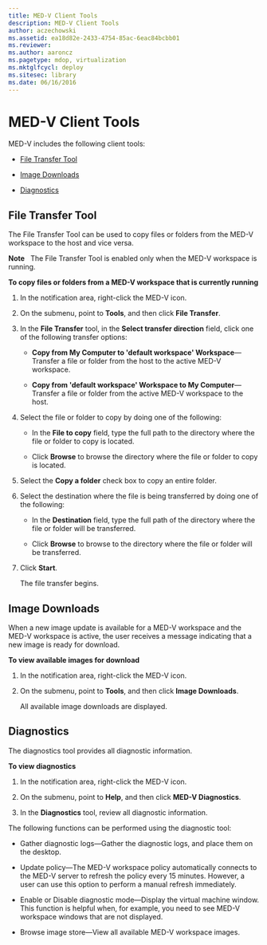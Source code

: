 ```yaml
---
title: MED-V Client Tools
description: MED-V Client Tools
author: aczechowski
ms.assetid: ea18d82e-2433-4754-85ac-6eac84bcbb01
ms.reviewer:
ms.author: aaroncz
ms.pagetype: mdop, virtualization
ms.mktglfcycl: deploy
ms.sitesec: library
ms.date: 06/16/2016
---
```



# MED-V Client Tools


MED-V includes the following client tools:

-   [File Transfer Tool](#bkmk-filetransfertool)

-   [Image Downloads](#bkmk-imagedownloads)

-   [Diagnostics](#bkmk-diagnostics)

## <a href="" id="bkmk-filetransfertool"></a>File Transfer Tool


The File Transfer Tool can be used to copy files or folders from the MED-V workspace to the host and vice versa.

**Note**  
The File Transfer Tool is enabled only when the MED-V workspace is running.



**To copy files or folders from a MED-V workspace that is currently running**

1.  In the notification area, right-click the MED-V icon.

2.  On the submenu, point to **Tools**, and then click **File Transfer**.

3.  In the **File Transfer** tool, in the **Select transfer direction** field, click one of the following transfer options:

    -   **Copy from My Computer to 'default workspace' Workspace**—Transfer a file or folder from the host to the active MED-V workspace.

    -   **Copy from 'default workspace' Workspace to My Computer**—Transfer a file or folder from the active MED-V workspace to the host.

4.  Select the file or folder to copy by doing one of the following:

    -   In the **File to copy** field, type the full path to the directory where the file or folder to copy is located.

    -   Click **Browse** to browse the directory where the file or folder to copy is located.

5.  Select the **Copy a folder** check box to copy an entire folder.

6.  Select the destination where the file is being transferred by doing one of the following:

    -   In the **Destination** field, type the full path of the directory where the file or folder will be transferred.

    -   Click **Browse** to browse to the directory where the file or folder will be transferred.

7.  Click **Start**.

    The file transfer begins.

## <a href="" id="bkmk-imagedownloads"></a>Image Downloads


When a new image update is available for a MED-V workspace and the MED-V workspace is active, the user receives a message indicating that a new image is ready for download.

**To view available images for download**

1.  In the notification area, right-click the MED-V icon.

2.  On the submenu, point to **Tools**, and then click **Image Downloads**.

    All available image downloads are displayed.

## <a href="" id="bkmk-diagnostics"></a>Diagnostics


The diagnostics tool provides all diagnostic information.

**To view diagnostics**

1.  In the notification area, right-click the MED-V icon.

2.  On the submenu, point to **Help**, and then click **MED-V Diagnostics**.

3.  In the **Diagnostics** tool, review all diagnostic information.

The following functions can be performed using the diagnostic tool:

-   Gather diagnostic logs—Gather the diagnostic logs, and place them on the desktop.

-   Update policy—The MED-V workspace policy automatically connects to the MED-V server to refresh the policy every 15 minutes. However, a user can use this option to perform a manual refresh immediately.

-   Enable or Disable diagnostic mode—Display the virtual machine window. This function is helpful when, for example, you need to see MED-V workspace windows that are not displayed.

-   Browse image store—View all available MED-V workspace images.









